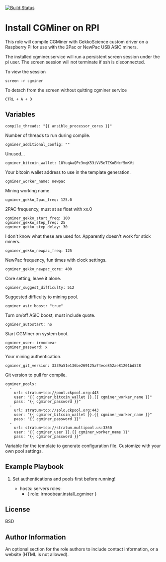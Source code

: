 [![Build Status](https://travis-ci.com/IRMooBear/install_cgminer.svg?branch=master)](https://travis-ci.com/IRMooBear/install_cgminer)

Install CGMiner on RPI
=========

This role will compile CGMiner with GekkoScience custom driver on a Raspberry Pi for use with the 2Pac or NewPac USB ASIC miners.

The installed cgminer.service will run a persistent screen session under the pi user.  The screen session will not terminate if ssh is disconnected.

To view the session
```
screen -r cgminer
```
To detach from the screen without quitting cgminer service
```
CTRL + A + D
```

Variables
----------------
    compile_threads: "{{ ansible_processor_cores }}"
    
Number of threads to run during compile.    
    
    cgminer_additional_config: ""
    
Unused...
    
    cgminer_bitcoin_wallet: 18YuqAaQPc3nqK53iVV5eTZKoENcf5mKVi
    
Your bitcoin wallet address to use in the template generation.
    
    cgminer_worker_name: newpac
    
Mining working name.
    
    cgminer_gekko_2pac_freq: 125.0
    
2PAC frequency, must at as float with xx.0
    
    cgminer_gekko_start_freq: 100   
    cgminer_gekko_step_freq: 25
    cgminer_gekko_step_delay: 30
    
I don't know what these are used for.  Apparently doesn't work for stick miners.  
  
    cgminer_gekko_newpac_freq: 125
    
NewPac frequency, fun times with clock settings.
    
    cgminer_gekko_newpac_core: 400
    
Core setting, leave it alone.
    
    cgminer_suggest_difficulty: 512
    
Suggested difficulty to mining pool.
    
    cgminer_asic_boost: "true"
    
Turn on/off ASIC boost, must include quote.
    
    cgminer_autostart: no
    
Start CGMiner on system boot.
    
    cgminer_user: irmoobear
    cgminer_password: x
    
Your mining authentication.
    
    cgminer_git_version: 3339a51e136be269125a74ece852ae81201bd528
        
Git version to pull for compile.    
    
    cgminer_pools:
      -
        url: stratum+tcp://pool.ckpool.org:443
        user: "{{ cgminer_bitcoin_wallet }}.{{ cgminer_worker_name }}"
        pass: "{{ cgminer_password }}"
      -
        url: stratum+tcp://solo.ckpool.org:443
        user: "{{ cgminer_bitcoin_wallet }}.{{ cgminer_worker_name }}"
        pass: "{{ cgminer_password }}"
      -
        url: stratum+tcp://stratum.multipool.us:3360
        user: "{{ cgminer_user }}.{{ cgminer_worker_name }}"
        pass: "{{ cgminer_password }}"

Variable for the template to generate configuration file.  Customize with your own pool settings.

Example Playbook
----------------
1. Set authentications and pools first before running!

    - hosts: servers
      roles:
         - { role: irmoobear.install_cgminer }

License
-------

BSD

Author Information
------------------

An optional section for the role authors to include contact information, or a website (HTML is not allowed).

